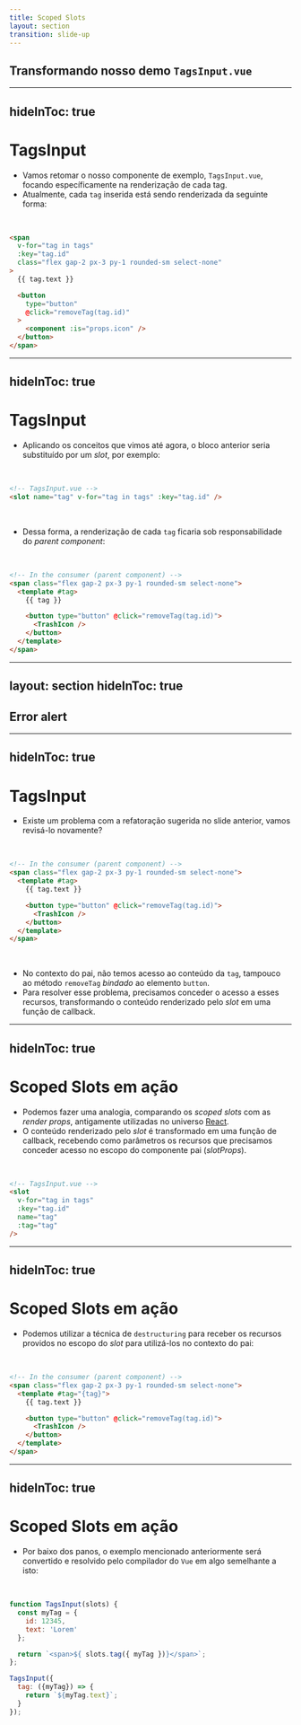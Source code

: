 ```yaml
---
title: Scoped Slots
layout: section
transition: slide-up
---
```


<!-- Scoped Slots -->
<section>
  <h1 class="section-title">
    Transformando nosso demo <code>TagsInput.vue</code>
  </h1>
</section>

---
hideInToc: true
---

# TagsInput

- Vamos retomar o nosso componente de exemplo, `TagsInput.vue`, focando específicamente na renderização de cada tag.
- Atualmente, cada `tag` inserida está sendo renderizada da seguinte forma:

<br>

```html
<span
  v-for="tag in tags"
  :key="tag.id"
  class="flex gap-2 px-3 py-1 rounded-sm select-none"
>
  {{ tag.text }}

  <button
    type="button"
    @click="removeTag(tag.id)"
  >
    <component :is="props.icon" />
  </button>
</span>
```

---
hideInToc: true
---

# TagsInput

- Aplicando os conceitos que vimos até agora, o bloco anterior seria substituído por um _slot_, por exemplo:

<br>

```html
<!-- TagsInput.vue -->
<slot name="tag" v-for="tag in tags" :key="tag.id" />
```

<br>

- Dessa forma, a renderização de cada `tag` ficaria sob responsabilidade do _parent component_:

<br>

```html
<!-- In the consumer (parent component) -->
<span class="flex gap-2 px-3 py-1 rounded-sm select-none">
  <template #tag>
    {{ tag }}

    <button type="button" @click="removeTag(tag.id)">
      <TrashIcon />
    </button>
  </template>
</span>
```

---
layout: section
hideInToc: true
---

<!-- Scoped Slots -->
<section>
  <h1 class="section-title">
    Error alert <noto-warning />
  </h1>
</section>

---
hideInToc: true
---

# TagsInput

- Existe um problema com a refatoração sugerida no slide anterior, vamos revisá-lo novamente?

<br>

```html {all|4|6|all}
<!-- In the consumer (parent component) -->
<span class="flex gap-2 px-3 py-1 rounded-sm select-none">
  <template #tag>
    {{ tag.text }}

    <button type="button" @click="removeTag(tag.id)">
      <TrashIcon />
    </button>
  </template>
</span>
```

<br>

- No contexto do pai, não temos acesso ao conteúdo da `tag`, tampouco ao método `removeTag` _bindado_ ao elemento `button`.
- Para resolver esse problema, precisamos conceder o acesso a esses recursos, transformando o conteúdo renderizado pelo _slot_ em uma função de callback.

---
hideInToc: true
---

# Scoped Slots em ação

- Podemos fazer uma analogia, comparando os _scoped slots_ com as _render props_, antigamente utilizadas no universo [React](https://legacy.reactjs.org/docs/render-props.html).
- O conteúdo renderizado pelo _slot_ é transformado em uma função de callback, recebendo como parâmetros os recursos que precisamos conceder acesso no escopo do componente pai (_slotProps_).

<br>

```html
<!-- TagsInput.vue -->
<slot 
  v-for="tag in tags" 
  :key="tag.id" 
  name="tag"
  :tag="tag"
/>
```

---
hideInToc: true
---

# Scoped Slots em ação

- Podemos utilizar a técnica de `destructuring` para receber os recursos providos no escopo do _slot_ para utilizá-los no contexto do pai:

<br>

```html
<!-- In the consumer (parent component) -->
<span class="flex gap-2 px-3 py-1 rounded-sm select-none">
  <template #tag="{tag}">
    {{ tag.text }}

    <button type="button" @click="removeTag(tag.id)">
      <TrashIcon />
    </button>
  </template>
</span>
```

---
hideInToc: true
---

# Scoped Slots em ação

- Por baixo dos panos, o exemplo mencionado anteriormente será convertido e resolvido pelo compilador do `Vue` em algo semelhante a isto:

<br>

```js
function TagsInput(slots) {
  const myTag = {
    id: 12345,
    text: 'Lorem'
  };

  return `<span>${ slots.tag({ myTag })}</span>`;
};

TagsInput({
  tag: ({myTag}) => {
    return `${myTag.text}`;
  }
});
```